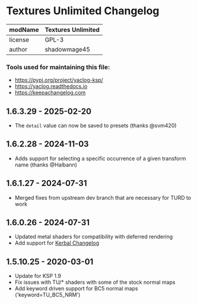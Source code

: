 # Textures Unlimited Changelog

| modName | Textures Unlimited                   |
| ------- | ------------------------------------ |
| license | GPL-3                                |
| author  | shadowmage45                         |

### Tools used for maintaining this file:

* https://pypi.org/project/yaclog-ksp/
* https://yaclog.readthedocs.io
* https://keepachangelog.com

## 1.6.3.29 - 2025-02-20

* The `detail` value can now be saved to presets (thanks @svm420)


## 1.6.2.28 - 2024-11-03

* Adds support for selecting a specific occurrence of a given transform name (thanks @Halbann)


## 1.6.1.27 - 2024-07-31

* Merged fixes from upstream dev branch that are necessary for TURD to work


## 1.6.0.26 - 2024-07-31

* Updated metal shaders for compatibility with deferred rendering
* Add support for [Kerbal Changelog](https://forum.kerbalspaceprogram.com/topic/200702-19%E2%80%93112-kerbal-changelog-v142-adopted/)


## 1.5.10.25 - 2020-03-01

* Update for KSP 1.9
* Fix issues with TU/* shaders with some of the stock normal maps
* Add keyword driven support for BC5 normal maps ('keyword=TU_BC5_NRM')